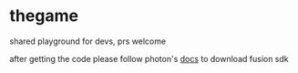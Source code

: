 # thegame
shared playground for devs, prs welcome

after getting the code please follow photon's [docs](https://doc.photonengine.com/en-us/fusion/current/fusion-100/fusion-101#step_5___importing_the_fusion_sdk) to download fusion sdk
